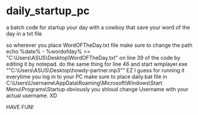 # daily_startup_pc
a batch code for startup your day with a cowboy that save your word of the day in a txt file

so wherever you place WordOFTheDay.txt file make sure to change the path  echo %date% - %wordofday% >> "C:\Users\ASUS\Desktop\WordOFTheDay.txt"   on line 39 of the code by editing it by notepad.
do the same thing for line 46 and start wmplayer.exe ""C:\Users\ASUS\Desktop\howdy-partner.mp3""      EZ I guess
for running it everytime you log in to your PC make sure to place daily.bat file in C:\Users\Username\AppData\Roaming\Microsoft\Windows\Start Menu\Programs\Startup  obviously you shloud change Username with your actual username.  XD





HAVE FUN!


